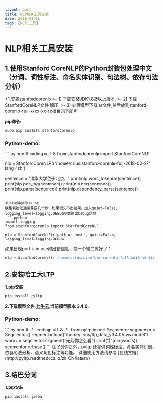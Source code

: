 ```yaml
---
layout: post
title: NLP相关工具安装
date: 2018-08-01
tags: [NLP,工具]
---
```


<h1>NLP相关工具安装</h1>

<h2>1.使用Stanford CoreNLP的Python封装包处理中文（分词、词性标注、命名实体识别、句法树、依存句法分析）</h2>
>1.安装stanfordcorenlp
>- 1) 下载安装JDK1.8及以上版本.
>- 2) 下载StanfordCoreNLP文件,解压.
>- 3) 处理模型下载jar文件,然后放到stanford-corenlp-full-xxxx-xx-xx根目录下即可

**pip命令:**
``` python
sudo pip install stanfordcorenlp
```

<h3>Python-demo:</h3>
``` python
# coding=utf-8
from stanfordcorenlp import StanfordCoreNLP

nlp = StanfordCoreNLP(r'/home/crius/stanford-corenlp-full-2018-02-27', lang='zh')

sentence = '清华大学位于北京。'
print(nlp.word_tokenize(sentence))
print(nlp.pos_tag(sentence))
print(nlp.ner(sentence))
print(nlp.parse(sentence))
print(nlp.dependency_parse(sentence))
```

<h3>故障排除</h3>
模型初始化通常需要几十秒，如果很久不出结果，加入quiet=False, logging_level=logging.DEBUG参数输出Debug信息：
``` python
import logging
from stanfordcorenlp import StanfordCoreNLP

nlp = StanfordCoreNLP(r'path_or_host', quiet=False, logging_level=logging.DEBUG)
```

如果出现port is in use的出错信息，换一个端口就好了：
``` python
nlp = StanfordCoreNLP(r'/home/crius/stanford-corenlp-full-2016-10-31/', port=9001, lang='zh')
```

<h2>2.安装哈工大LTP</h2>

**1.pip安装**
``` python
pip install pyltp
```
**2.下载模型文件,[七牛云](https://github.com/HIT-SCIR/pyltp),当前模型版本 3.4.0**.


<h3>Python-demo:</h3>
``` python
# -*- coding: utf-8 -*-
from pyltp import Segmentor
segmentor = Segmentor()
segmentor.load("/home/crius/ltp_data_v3.4.0/cws.model")
words = segmentor.segment("元芳你怎么看")
print("|".join(words))
segmentor.release()
```
除了分词之外，pyltp 还提供词性标注、命名实体识别、依存句法分析、语义角色标注等功能。
详细使用方法请参考 [在线文档](http://pyltp.readthedocs.io/zh_CN/latest/)


<h2>3.结巴分词</h2>

**1.pip安装**
``` python
pip install jieba
```
